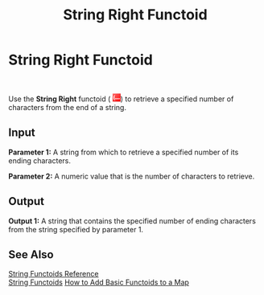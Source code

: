 ﻿---
title: String Right Functoid
TOCTitle: String Right Functoid
ms:assetid: 0952e7c2-afba-40dd-8ae3-5e40c0309bb0
ms:mtpsurl: https://msdn.microsoft.com/en-us/library/Aa547105(v=BTS.80)
ms:contentKeyID: 51526065
ms.date: 08/30/2017
mtps_version: v=BTS.80
---

# String Right Functoid

 

Use the **String Right** functoid ( ![](images/Aa561496.f66f1dd4-7c59-453e-9080-c4fcc921f26d(BTS.80).jpeg)) to retrieve a specified number of characters from the end of a string.

## Input

**Parameter 1:** A string from which to retrieve a specified number of its ending characters.

**Parameter 2:** A numeric value that is the number of characters to retrieve.

## Output

**Output 1:** A string that contains the specified number of ending characters from the string specified by parameter 1.

## See Also

[String Functoids Reference](string-functoids-reference.md)  
[String Functoids](https://msdn.microsoft.com/library/aa559399\(v=bts.80\))  
[How to Add Basic Functoids to a Map](https://msdn.microsoft.com/library/aa560635\(v=bts.80\))

